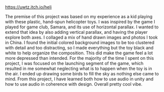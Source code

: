 https://uwtz.itch.io/heli

The premise of this project was based on my experience as a kid playing with these plastic, hand-spun helicopter toys. I was inspired by the game I played for game club, Samara, and its use of horizontal parallax. I wanted to extend that idea by also adding vertical parallax, and having the player explore both axes. I collaged a mix of hand drawn images and photos I took in China. I found the initial colored background images to be too clustered with detail and too distracting, so I made everything but the toy black and white to help organize the composition. This did make the game feel a lot more depressed than intended. For the majority of the time I spent on this project, I was focused on the launching segment of the game, which resulted in me somewhat neglecting what is to happen when the toy is in the air. I ended up drawing some birds to fill the sky as nothing else came to mind. From this project, I have learned both how to use audio in unity and how to use audio in coherence with design. Overall pretty cool vibe.
